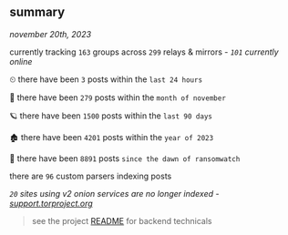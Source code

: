 
## summary
_november 20th, 2023_

currently tracking `163` groups across `299` relays & mirrors - _`101` currently online_

⏲ there have been `3` posts within the `last 24 hours`

🦈 there have been `279` posts within the `month of november`

🪐 there have been `1500` posts within the `last 90 days`

🏚 there have been `4201` posts within the `year of 2023`

🦕 there have been `8891` posts `since the dawn of ransomwatch`

there are `96` custom parsers indexing posts

_`20` sites using v2 onion services are no longer indexed - [support.torproject.org](https://support.torproject.org/onionservices/v2-deprecation/)_

> see the project [README](https://github.com/joshhighet/ransomwatch#ransomwatch--) for backend technicals
